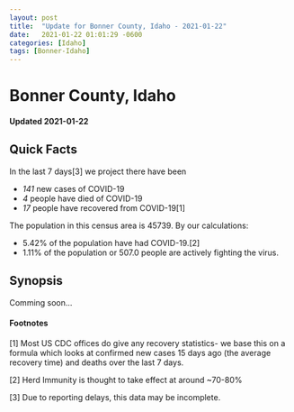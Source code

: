 ```yaml
---
layout: post
title:  "Update for Bonner County, Idaho - 2021-01-22"
date:   2021-01-22 01:01:29 -0600
categories: [Idaho]
tags: [Bonner-Idaho]
---
```


# Bonner County, Idaho
#### Updated 2021-01-22

## Quick Facts

In the last 7 days[3] we project there have been
- *141* new cases of COVID-19
- *4* people have died of COVID-19
- *17* people have recovered from COVID-19[1]

The population in this census area is 45739. By our calculations:
- 5.42% of the population have had COVID-19.[2]
- 1.11% of the population or 507.0 people are actively fighting the virus.

## Synopsis

Comming soon...


#### Footnotes

[1] Most US CDC offices do give any recovery statistics- we base this on a formula which looks at confirmed new cases
15 days ago (the average recovery time) and deaths over the last 7 days.

[2] Herd Immunity is thought to take effect at around ~70-80%

[3] Due to reporting delays, this data may be incomplete.
 
    